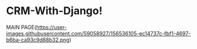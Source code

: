 # CRM-With-Django!
MAIN PAGE(https://user-images.githubusercontent.com/59058927/156536105-ec14737c-fbf1-4697-b6ba-ca93c9d88b32.png)
